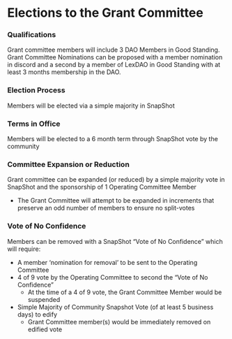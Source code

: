 # Elections to the Grant Committee

### Qualifications

Grant committee members will include 3 DAO Members in Good Standing.  Grant Committee Nominations can be proposed with a member nomination in discord and a second by a member of LexDAO in Good Standing with at least 3 months membership in the DAO.

### Election Process

Members will be elected via a simple majority in SnapShot

### Terms in Office

Members will be elected to a 6 month term through SnapShot vote by the community

### Committee Expansion or Reduction

Grant committee can be expanded (or reduced) by a simple majority vote in SnapShot and the sponsorship of 1 Operating Committee Member

* The Grant Committee will attempt to be expanded in increments that preserve an odd number of members to ensure no split-votes

### Vote of No Confidence

Members can be removed with a SnapShot “Vote of No Confidence” which will require:&#x20;

* A member ‘nomination for removal’ to be sent to the Operating Committee
* 4 of 9 vote by the Operating Committee to second the “Vote of No Confidence”
  * At the time of a 4 of 9 vote, the Grant Committee Member would be suspended
* Simple Majority of Community Snapshot Vote (of at least 5 business days) to edify&#x20;
  * Grant Committee member(s) would be immediately removed on edified vote
